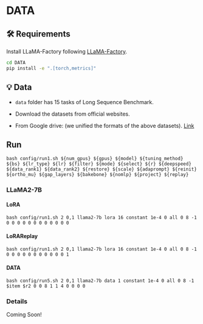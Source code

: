 # DATA

## 🛠 Requirements

Install LLaMA-Factory following [LLaMA-Factory](https://github.com/hiyouga/LLaMA-Factory).

```bash
cd DATA
pip install -e ".[torch,metrics]"
```

## 💡 Data

- `data` folder has 15 tasks of Long Sequence Benchmark.

- Download the datasets from official websites.

- From Google drive: (we unified the formats of the above datasets). [Link]()


## Run

```shell
bash config/run1.sh ${num_gpus} ${gpus} ${model} ${tuning_method} ${bs} ${lr_type} ${lr} ${filter} ${mode} ${select} ${r} ${deepspeed} ${data_rank1} ${data_rank2} ${restore} ${scale} ${adaprompt} ${reinit} ${ortho_mu} ${gap_layers} ${bakebone} ${nomlp} ${project} ${replay}
```

### LLaMA2-7B

#### LoRA

```shell
bash config/run1.sh 2 0,1 llama2-7b lora 16 constant 1e-4 0 all 0 8 -1 0 0 0 0 0 0 0 0 0 0 0 0
```

#### LoRAReplay

```shell
bash config/run1.sh 2 0,1 llama2-7b lora 16 constant 1e-4 0 all 0 8 -1 0 0 0 0 0 0 0 0 0 0 0 1
```

#### DATA

```shell
bash config/run5.sh 2 0,1 llama2-7b data 1 constant 1e-4 0 all 0 8 -1 $item $r2 0 0 8 1 1 4 0 0 0 0
```

### Details

Coming Soon!